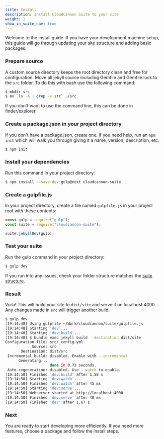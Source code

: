 ```yaml
---
title: Install
description: Install CloudCannon Suite to your site
weight: 1
show_in_suite_nav: true
---
```


Welcome to the install guide. If you have your development machine setup, this guide will go through updating your site structure and adding basic packages.

### Prepare source

A custom source directory keeps the root directory clean and free for configuration. Move all jekyll source including Gemfile and Gemfile.lock to the `src` folder. To do this with bash use the following command:

```sh
$ mkdir src
$ mv `ls -A | grep -v src` ./src
```

If you don't want to use the command line, this can be done in finder/explorer.

### Create a package.json in your project directory
If you don't have a package.json, create one. If you need help, run an `npm init` which will walk you through giving it a name, version, description, etc.

```sh
$ npm init
```

### Install your dependencies

Run this command in your project directory:

```sh
$ npm install --save-dev gulp@next cloudcannon-suite
```

### Create a gulpfile.js

In your project directory, create a file named `gulpfile.js` in your project root with these contents:

```js
const gulp = require("gulp");
const suite = require("cloudcannon-suite");

suite.jekyllDev(gulp);
```

### Test your suite

Run the gulp command in your project directory:

```sh
$ gulp dev
```

If you run into any issues, check your folder structure matches the [suite structure](/structure/).

### Result

Voila! This will build your site to `dist/site` and serve it on localhost:4000. Any changes made in `src` will trigger another build.

```sh
$ gulp dev
[19:14:48] Using gulpfile ~/Work/cloudcannon/suite/gulpfile.js
[19:14:48] Starting 'dev'...
[19:14:48] Starting 'dev:build'...
[19:14:48] $ bundle exec jekyll build --destination dist/site
Configuration file: src/_config.yml
            Source: src
       Destination: dist/src
 Incremental build: disabled. Enable with --incremental
      Generating...
                    done in 0.73 seconds.
 Auto-regeneration: disabled. Use --watch to enable.
[19:14:50] Finished 'dev:build' after 1.58 s
[19:14:50] Starting 'dev:watch'...
[19:14:50] Finished 'dev:watch' after 45 ms
[19:14:50] Starting 'dev:serve'...
[19:14:50] Webserver started at http://localhost:4000
[19:14:50] Finished 'dev:serve' after 40 ms
[19:14:50] Finished 'dev' after 1.67 s
```

### Next

You are ready to start developing more efficiently. If you need more features, choose a package and follow the install steps.